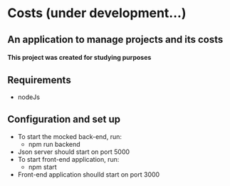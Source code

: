 # Costs (under development...)

## An application to manage projects and its costs

#### This project was created for studying purposes

## Requirements

- nodeJs

## Configuration and set up

 - To start the mocked back-end, run:
   - npm run backend
 - Json server should start on port 5000
 - To start front-end application, run:
   - npm start
 - Front-end application shoulld start on port 3000